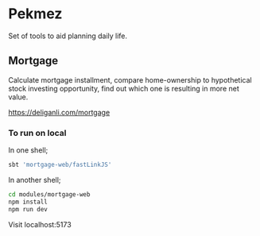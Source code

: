 # Pekmez

Set of tools to aid planning daily life.

## Mortgage

Calculate mortgage installment, compare home-ownership to hypothetical stock investing opportunity, find out which one is resulting in more net value.

https://deliganli.com/mortgage

### To run on local

In one shell;

```bash
sbt 'mortgage-web/fastLinkJS'
```

In another shell;

```bash
cd modules/mortgage-web
npm install
npm run dev
```

Visit localhost:5173
